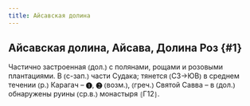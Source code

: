 ```yaml
---
title: Айсавская долина
---
```

## Айсавская долина, Айсава, Долина Роз {#1}

Частично застроенная ⦅дол.⦆ с полянами, рощами и розовыми плантациями. В ⦅с-зап.⦆ части Судака; тянется ⦅СЗ→ЮВ⦆ в среднем течении ⦅р.⦆ Карагач – ❶, ❷ ⦅возм.⦆, ⦅греч.⦆ Святой Савва – в ⦅дол.⦆ обнаружены руины ⦅ср.в.⦆ монастыря ⦃Г12⦄.
